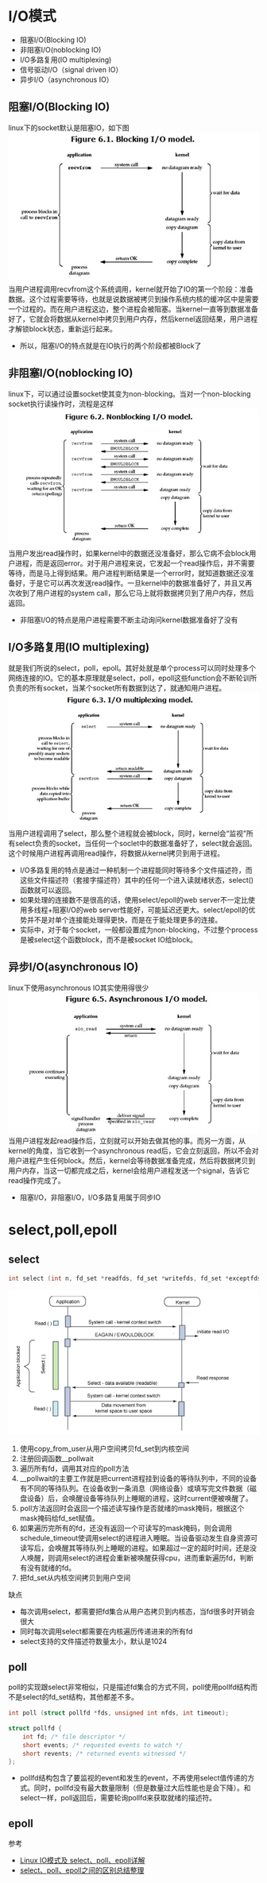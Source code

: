 
# I/O模式
* 阻塞I/O(Blocking IO)
* 非阻塞I/O(noblocking IO)
* I/O多路复用(IO multiplexing)
* 信号驱动I/O（signal driven IO）
* 异步I/O（asynchronous IO）

## 阻塞I/O(Blocking IO)
linux下的socket默认是阻塞IO，如下图  
![阻塞I/O](../../image/operating-system/operating-system01.png)  
当用户进程调用recvfrom这个系统调用，kernel就开始了IO的第一个阶段：准备数据。这个过程需要等待，也就是说数据被拷贝到操作系统内核的缓冲区中是需要一个过程的。而在用户进程这边，整个进程会被阻塞。当kernel一直等到数据准备好了，它就会将数据从kernel中拷贝到用户内存，然后kernel返回结果，用户进程才解锁block状态，重新运行起来。
* 所以，阻塞I/O的特点就是在IO执行的两个阶段都被Block了

## 非阻塞I/O(noblocking IO)
linux下，可以通过设置socket使其变为non-blocking。当对一个non-blocking socket执行读操作时，流程是这样  
![非阻塞I/O](../../image/operating-system/operating-system02.png)   
当用户发出read操作时，如果kernel中的数据还没准备好，那么它病不会block用户进程，而是返回error。对于用户进程来说，它发起一个read操作后，并不需要等待，而是马上得到结果。用户进程判断结果是一个error时，就知道数据还没准备好，于是它可以再次发送read操作。一旦kernel中的数据准备好了，并且又再次收到了用户进程的system call，那么它马上就将数据拷贝到了用户内存，然后返回。
* 非阻塞I/O的特点是用户进程需要不断主动询问kernel数据准备好了没有

## I/O多路复用(IO multiplexing)
就是我们所说的select，poll，epoll。其好处就是单个process可以同时处理多个网络连接的IO。它的基本原理就是select，poll，epoll这些function会不断轮训所负责的所有socket，当某个socket所有数据到达了，就通知用户进程。  
![I/O多路复用](../../image/operating-system/operating-system03.png)  
当用户进程调用了select，那么整个进程就会被block，同时，kernel会“监视”所有select负责的socket，当任何一个soclet中的数据准备好了，select就会返回。这个时候用户进程再调用read操作，将数据从kernel拷贝到用于进程。
* I/O多路复用的特点是通过一种机制一个进程能同时等待多个文件描述符，而这些文件描述符（套接字描述符）其中的任何一个进入读就绪状态，select()函数就可以返回。
* 如果处理的连接数不是很高的话，使用select/epoll的web server不一定比使用多线程+阻塞I/O的web server性能好，可能延迟还更大。select/epoll的优势并不是对单个连接能处理得更快，而是在于能处理更多的连接。
* 实际中，对于每个socket，一般都设置成为non-blocking，不过整个process是被select这个函数block，而不是被socket IO给block。


## 异步I/O(asynchronous IO)
linux下使用asynchronous IO其实使用得很少  
![异步I/O](../../image/operating-system/operating-system04.png)  
当用户进程发起read操作后，立刻就可以开始去做其他的事。而另一方面，从kernel的角度，当它收到一个asynchronous read后，它会立刻返回，所以不会对用户进程产生任何block。然后，kernel会等待数据准备完成，然后将数据拷贝到用户内存，当这一切都完成之后，kernel会给用户进程发送一个signal，告诉它read操作完成了。

* 阻塞I/O，非阻塞I/O，I/O多路复用属于同步IO

# select,poll,epoll
## select
```c++
int select (int n, fd_set *readfds, fd_set *writefds, fd_set *exceptfds, struct timeval *timeout);
```
![select](../../image/operating-system/operating-system05.png)
1. 使用copy_from_user从用户空间拷贝fd_set到内核空间
2. 注册回调函数__pollwait
3. 遍历所有fd，调用其对应的poll方法
4. __pollwait的主要工作就是把current进程挂到设备的等待队列中，不同的设备有不同的等待队列。在设备收到一条消息（网络设备）或填写完文件数据（磁盘设备）后，会唤醒设备等待队列上睡眠的进程，这时current便被唤醒了。
5. poll方法返回时会返回一个描述读写操作是否就绪的mask掩码，根据这个mask掩码给fd_set赋值。
6. 如果遍历完所有的fd，还没有返回一个可读写的mask掩码，则会调用schedule_timeout使调用select的进程进入睡眠。当设备驱动发生自身资源可读写后，会唤醒其等待队列上睡眠的进程。如果超过一定的超时时间，还是没人唤醒，则调用select的进程会重新被唤醒获得cpu，进而重新遍历fd，判断有没有就绪的fd。
7. 把fd_set从内核空间拷贝到用户空间  

缺点
* 每次调用select，都需要把fd集合从用户态拷贝到内核态，当fd很多时开销会很大
* 同时每次调用select都需要在内核遍历传递进来的所有fd
* select支持的文件描述符数量太小，默认是1024

## poll
poll的实现跟select非常相似，只是描述fd集合的方式不同，poll使用pollfd结构而不是select的fd_set结构，其他都差不多。
```c++
int poll (struct pollfd *fds, unsigned int nfds, int timeout);
```
```c++
struct pollfd {
    int fd; /* file descriptor */
    short events; /* requested events to watch */
    short revents; /* returned events witnessed */
};
```
* pollfd结构包含了要监视的event和发生的event，不再使用select值传递的方式。同时，pollfd没有最大数量限制（但是数量过大后性能也是会下降）。和select一样，poll返回后，需要轮询pollfd来获取就绪的描述符。

## epoll


参考
* [Linux IO模式及 select、poll、epoll详解](https://segmentfault.com/a/1190000003063859)  
* [select、poll、epoll之间的区别总结整理](http://www.cnblogs.com/Anker/p/3265058.html)